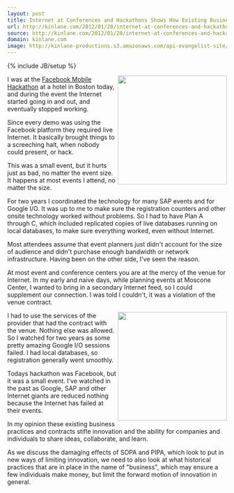 ```yaml
---
layout: post
title: Internet at Conferences and Hackathons Shows How Existing Business Practices Can Slow Innovation
url: http://kinlane.com/2012/01/20/internet-at-conferences-and-hackathons-shows-how-existing-business-practices-can-slow-innovation/
source: http://kinlane.com/2012/01/20/internet-at-conferences-and-hackathons-shows-how-existing-business-practices-can-slow-innovation/
domain: kinlane.com
image: http://kinlane-productions.s3.amazonaws.com/api-evangelist-site/blog/internet-pipes.jpg
---
```

{% include JB/setup %}

<p>
     <img class="c1" src="http://kinlane-productions.s3.amazonaws.com/events/Conference-Event-People.png" alt="" width="250" align="right" />
</p>
<p>
     I was at the <a title="Facebook Mobile Hackathon" href="http://blog.apievangelist.com/events/facebook_mobile_hack__boston.php">Facebook Mobile Hackathon</a> at a hotel in Boston today, and during the event the Internet started going in and out, and eventually stopped working.
</p>
<p>
     Since every demo was using the Facebook platform they required live Internet. It basically brought things to a screeching halt, when nobody could present, or hack.
</p>
<p>
     This was a small event, but it hurts just as bad, no matter the event size. It happens at most events I attend, no matter the size.
</p>
<p>
     For two years I coordinated the technology for many SAP events and for Google I/O. It was up to me to make sure the registration counters and other onsite technology worked without problems. So I had to have Plan A through C, which included replicated copies of live databases running on local databases, to make sure everything worked, even without Internet.
</p>
<p>
     Most attendees assume that event planners just didn't account for the size of audience and didn't purchase enough bandwidth or network infrastructure. Having been on the other side, I've seen the reason.
</p>
<p>
     At most event and conference centers you are at the mercy of the venue for Internet. In my early and naive days, while planning events at Moscone Center, I wanted to bring in a secondary Internet feed, so I could supplement our connection. I was told I couldn't, it was a violation of the venue contract.
</p>
<p>
     <img class="c1" src="http://kinlane-productions.s3.amazonaws.com/events/internet-pipes.jpg" alt="" width="250" align="right" />
</p>
<p>
     I had to use the services of the provider that had the contract with the venue. Nothing else was allowed. So I watched for two years as some pretty amazing Google I/O sessions failed.  I had local databases, so registration generally went smoothly.  
</p>
<p>
     Todays hackathon was Facebook, but it was a small event. I've watched in the past as Google, SAP and other Internet giants are reduced nothing because the Internet has failed at their events.
</p>
<p>
     In my opinion these existing business practices and contracts stifle innovation and the ability for companies and individuals to share ideas, collaborate, and learn.
</p>
<p>
     As we discuss the damaging effects of SOPA and PIPA, which look to put in new ways of limiting innovation, we need to also look at what historical practices that are in place in the name of "business", which may ensure a few individuals make money, but limit the forward motion of innovation in general.
</p>